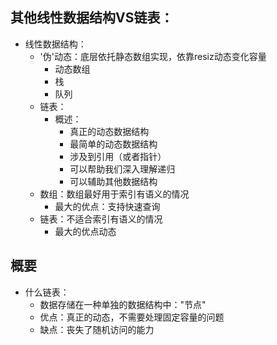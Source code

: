 ## 其他线性数据结构VS链表：
- 线性数据结构：
  - '伪'动态：底层依托静态数组实现，依靠resiz动态变化容量
    - 动态数组
    - 栈
    - 队列
  - 链表：
    - 概述：
      - 真正的动态数据结构
      - 最简单的动态数据结构
      - 涉及到引用（或者指针）
      - 可以帮助我们深入理解递归
      - 可以辅助其他数据结构
  - 数组：数组最好用于索引有语义的情况
    - 最大的优点：支持快速查询
  - 链表：不适合索引有语义的情况
    - 最大的优点动态

## 概要
- 什么链表：
  - 数据存储在一种单独的数据结构中："节点"
  - 优点：真正的动态，不需要处理固定容量的问题
  - 缺点：丧失了随机访问的能力
  
